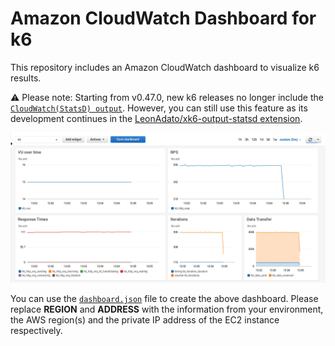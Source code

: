 # Amazon CloudWatch Dashboard for k6

This repository includes an Amazon CloudWatch dashboard to visualize k6 results.

⚠️ Please note: Starting from v0.47.0, new k6 releases no longer include the  [`CloudWatch(StatsD) output`](https://grafana.com/docs/k6/latest/results-output/real-time/amazon-cloudwatch/). However, you can still use this feature as its development continues in the [LeonAdato/xk6-output-statsd extension](https://github.com/LeonAdato/xk6-output-statsd).

![Amazon CloudWatch dashboard for k6](./images/cloudwatch-k6-dashboard.png)

You can use the [`dashboard.json`](./dashboard.json) file to create the above dashboard. Please replace **REGION** and **ADDRESS** with the information from your environment, the AWS region(s) and the private IP address of the EC2 instance respectively.
